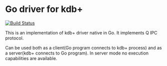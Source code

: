 # Go driver for kdb+ #

[![Build Status](https://travis-ci.org/sv/kdbgo.svg?branch=master)](https://travis-ci.org/sv/kdbgo)

This is an implementation of kdb+ driver native in Go. It implements Q IPC protocol.

Can be used both as a client(Go program connects to kdb+ process) and as a server(kdb+ connects to Go program).
In server mode no execution capabilities are available.
